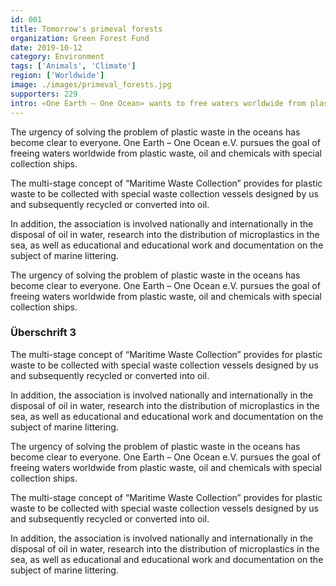 ```yaml
---
id: 001
title: Tomorrow's primeval forests
organization: Green Forest Fund
date: 2019-10-12
category: Environment
tags: ['Animals', 'Climate']
region: ['Worldwide']
image: ./images/primeval_forests.jpg
supporters: 229
intro: «One Earth – One Ocean» wants to free waters worldwide from plastic waste, oil and chemicals. Our concept of “Maritime Waste Collection” provides for the collection and recycling of plastic waste with special waste collection ships designed by us.
---
```


The urgency of solving the problem of plastic waste in the oceans has become clear to everyone. One Earth – One Ocean e.V. pursues the goal of freeing waters worldwide from plastic waste, oil and chemicals with special collection ships.

The multi-stage concept of “Maritime Waste Collection” provides for plastic waste to be collected with special waste collection vessels designed by us and subsequently recycled or converted into oil.

In addition, the association is involved nationally and internationally in the disposal of oil in water, research into the distribution of microplastics in the sea, as well as educational and educational work and documentation on the subject of marine littering.

The urgency of solving the problem of plastic waste in the oceans has become clear to everyone. One Earth – One Ocean e.V. pursues the goal of freeing waters worldwide from plastic waste, oil and chemicals with special collection ships.

### Überschrift 3

The multi-stage concept of “Maritime Waste Collection” provides for plastic waste to be collected with special waste collection vessels designed by us and subsequently recycled or converted into oil.

In addition, the association is involved nationally and internationally in the disposal of oil in water, research into the distribution of microplastics in the sea, as well as educational and educational work and documentation on the subject of marine littering.

The urgency of solving the problem of plastic waste in the oceans has become clear to everyone. One Earth – One Ocean e.V. pursues the goal of freeing waters worldwide from plastic waste, oil and chemicals with special collection ships.

The multi-stage concept of “Maritime Waste Collection” provides for plastic waste to be collected with special waste collection vessels designed by us and subsequently recycled or converted into oil.

In addition, the association is involved nationally and internationally in the disposal of oil in water, research into the distribution of microplastics in the sea, as well as educational and educational work and documentation on the subject of marine littering.